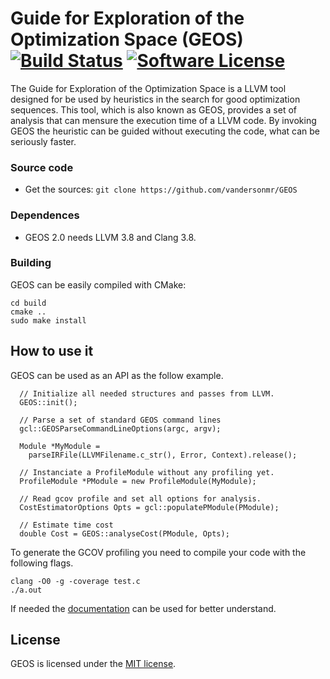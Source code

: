 # Guide for Exploration of the Optimization Space (GEOS)  [![Build Status](https://travis-ci.org/vandersonmr/GEOS.svg?branch=master)](https://travis-ci.org/vandersonmr/GEOS)   [![Software License](https://img.shields.io/badge/license-MIT-brightgreen.svg?style=flat-square)](LICENSE.txt)

The Guide for Exploration of the Optimization Space is a LLVM tool designed for be used by heuristics in the search for good optimization sequences. This tool, which is also known as GEOS, provides a set of analysis that can mensure the execution time of a LLVM code. By invoking GEOS the heuristic can be guided without executing the code, what can be seriously faster.

### Source code

* Get the sources: `git clone https://github.com/vandersonmr/GEOS`

### Dependences

* GEOS 2.0 needs LLVM 3.8 and Clang 3.8.

### Building

GEOS can be easily compiled with CMake:

```
cd build 
cmake ..
sudo make install
```

## How to use it

GEOS can be used as an API as the follow example.

```
  // Initialize all needed structures and passes from LLVM.
  GEOS::init();
  
  // Parse a set of standard GEOS command lines
  gcl::GEOSParseCommandLineOptions(argc, argv);
  
  Module *MyModule = 
    parseIRFile(LLVMFilename.c_str(), Error, Context).release();                 
    
  // Instanciate a ProfileModule without any profiling yet.
  ProfileModule *PModule = new ProfileModule(MyModule); 
  
  // Read gcov profile and set all options for analysis.
  CostEstimatorOptions Opts = gcl::populatePModule(PModule);
  
  // Estimate time cost
  double Cost = GEOS::analyseCost(PModule, Opts);
```

To generate the GCOV profiling you need to compile your code with the following flags.

```
clang -O0 -g -coverage test.c
./a.out
```

If needed the [documentation](https://vandersonmr.github.io/GEOS/docs/namespaceGEOS.html) can be used for better understand.

## License

GEOS is licensed under the [MIT license](LICENSE.txt).

